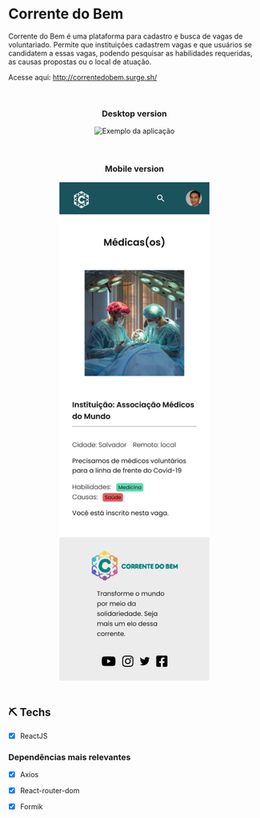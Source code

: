 # Corrente do Bem

Corrente do Bem é uma plataforma para cadastro e busca de vagas de voluntariado. Permite que instituições cadastrem vagas e que usuários se candidatem a essas vagas, podendo pesquisar as habilidades requeridas, as causas propostas ou o local de atuação.

Acesse aqui: http://correntedobem.surge.sh/

<br>

<div align="center"  justify-content="center" margin-top="60px" >
 <h3>Desktop version</h3>
 <img src="https://github.com/raiane-honorato/projeto-integrador-g1/blob/master/CPT2108230814-1353x628.gif" alt="Exemplo da aplicação" >
</div>

<br>

<br>


<div align="center"  justify-content="center" width='200px' margin-top="60px" >
 <h3>Mobile version</h3>
 <img width="300px" src="https://github.com/raiane-honorato/projeto-integrador-g1/blob/master/correntedobem.surge.sh_.png" alt="Exemplo da aplicação mobile" >
</div>

<br>

## ⛏ Techs
- [X] ReactJS

### Dependências mais relevantes

- [X] Axios
- [X] React-router-dom
- [X] Formik


